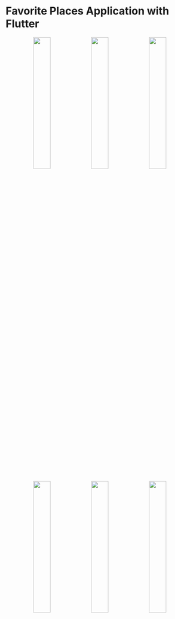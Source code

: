 # Favorite Places Application with Flutter

<p align="center" float="left">
  <img align="top" src="https://i.ibb.co/g635kyw/Screenshot-20231009-115236.png" width="30%" height="30%">
  <img align="top" src="https://i.ibb.co/t2kpyxC/Screenshot-20231009-115249.png" width="30%" height="30%">
  <img align="top" src="https://i.ibb.co/PDm9kVQ/Screenshot-20231009-115256.png" width="30%" height="30%">
</p>

<p align="center" float="left">
  <img align="top" src="https://i.ibb.co/5WLJBQd/Screenshot-20231009-120442.png" width="30%" height="30%">
  <img align="top" src="https://i.ibb.co/XXbTYJq/Screenshot-20231009-121703.png" width="30%" height="30%">
  <img align="top" src="https://i.ibb.co/jJG0yvV/Screenshot-20231009-121722.png" width="30%" height="30%">
</p>
